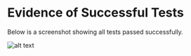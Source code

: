 # Evidence of Successful Tests

Below is a screenshot showing all tests passed successfully.

![alt text](https://i.imgur.com/egxsBNV.png)
